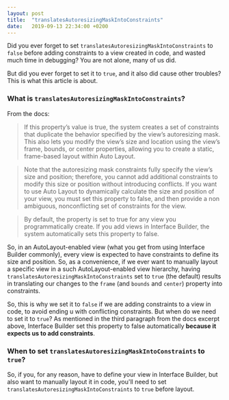 ```yaml
---
layout: post
title:  "translatesAutoresizingMaskIntoConstraints"
date:   2019-09-13 22:34:00 +0200
---
```


Did you ever forget to set `translatesAutoresizingMaskIntoConstraints` to `false` before adding constraints to a view created in code, and wasted much time in debugging? You are not alone, many of us did. 

But did you ever forget to set it to `true`, and it also did cause other troubles? This is what this article is about.


### What is `translatesAutoresizingMaskIntoConstraints`?

From the docs:

> If this property’s value is true, the system creates a set of constraints that duplicate the behavior specified by the view’s autoresizing mask. This also lets you modify the view’s size and location using the view’s frame, bounds, or center properties, allowing you to create a static, frame-based layout within Auto Layout.

>Note that the autoresizing mask constraints fully specify the view’s size and position; therefore, you cannot add additional constraints to modify this size or position without introducing conflicts. If you want to use Auto Layout to dynamically calculate the size and position of your view, you must set this property to false, and then provide a non ambiguous, nonconflicting set of constraints for the view.

>By default, the property is set to true for any view you programmatically create. If you add views in Interface Builder, the system automatically sets this property to false.

So, in an AutoLayout-enabled view (what you get from using Interface Builder commonly), every view is expected to have constraints to define its size and position. So, as a convenience, if we ever want to manually layout a specific view in a such AutoLayout-enabled view hierarchy, having `translatesAutoresizingMaskIntoConstraints` set to `true` (the default) results in translating our changes to the `frame` (and `bounds` and `center`) property into constraints. 

So, this is why we set it to `false` if we are adding constraints to a view in code, to avoid ending u with conflicting constraints. But when do we need to set it to `true`? As mentioned in the third paragraph from the docs excerpt above, Interface Builder set this property to false automatically **because it expects us to add constraints**. 

### When to set `translatesAutoresizingMaskIntoConstraints` to `true`?

So, if you, for any reason, have to define your view in Interface Builder, but also want to manually layout it in code, you'll need to set `translatesAutoresizingMaskIntoConstraints` to `true` before layout.



